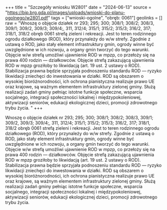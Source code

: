 +++
title = "Szczegóły wniosku W2801"
date = "2024-06-13"
source = "https://bip.brg.gda.pl/images/uploads/wnioski-do-planu-ogolnego/w2801.pdf"
tags = ["wnioski-ogolne", "obręb: 0061"]
geolinks = []
raw = "Wnoszę o objęcie działek nr 293; 295; 300; 308/1; 308/2; 308/3, 309/1; 309/2, 309/3; 309/4;, 311, 312/4; 315/1; 315/2; 315/3; 316/2, 317; 318/1, 318/2 obręb 0061 strefą zieleni i rekreacji. Jest to teren rodzinnego ogrodu działkowego (ROD), który przynależy do w/w strefy. Zgodnie z ustawą o ROD, jako stały element infrastruktury gmin, ogrody winne być uwzględnione w ich rozwoju, a organy gmin tworzyć do tego warunki. Objęcie w/w strefą umożliwi ujawnienie ROD w mpzp, co przełoży się na prawa 400 rodzin — działkowców. Objęcie strefą zakazującą ujawnienia ROD w mpzp groziłoby to likwidacją (art. 19 ust. 2 ustawy o ROD). Stabilizacja prawna będzie sprzyjała podnoszeniu standardu ROD — ryzyko likwidacji zniechęci do inwestowania w działki. ROD są obszarem o wysokiej bioróżnorodności, ich ochrona pianistyczna realizuje prawo UE oraz krajowe, są ważnym elementem infrastruktury zielonej gminy. Służą realizacji zadań gminy pełniąc istotne funkcje społeczne, wsparcia socjalnego, integracji społeczności lokalnej i międzypokoleniowej, aktywizacji seniorów, edukacji ekologicznej dzieci, promocji zdrowotnego trybu życia. "
+++

Wnoszę o objęcie działek nr 293; 295; 300; 308/1; 308/2; 308/3, 309/1; 309/2, 309/3; 309/4;, 311, 312/4;
315/1; 315/2; 315/3; 316/2, 317; 318/1, 318/2 obręb 0061 strefą zieleni i rekreacji. Jest to teren rodzinnego ogrodu
działkowego (ROD), który przynależy do w/w strefy. Zgodnie z ustawą o ROD, jako stały element infrastruktury gmin,
ogrody winne być uwzględnione w ich rozwoju, a organy gmin tworzyć do tego warunki. Objęcie w/w strefą umożliwi
ujawnienie ROD w mpzp, co przełoży się na prawa 400 rodzin — działkowców. Objęcie strefą zakazującą ujawnienia
ROD w mpzp groziłoby to likwidacją (art. 19 ust. 2 ustawy o ROD). Stabilizacja prawna będzie sprzyjała podnoszeniu
standardu ROD — ryzyko likwidacji zniechęci do inwestowania w działki. ROD są obszarem o wysokiej bioróżnorodności,
ich ochrona pianistyczna realizuje prawo UE oraz krajowe, są ważnym elementem infrastruktury zielonej gminy. Służą
realizacji zadań gminy pełniąc istotne funkcje społeczne, wsparcia socjalnego, integracji społeczności lokalnej i
międzypokoleniowej, aktywizacji seniorów, edukacji ekologicznej dzieci, promocji zdrowotnego trybu życia.



